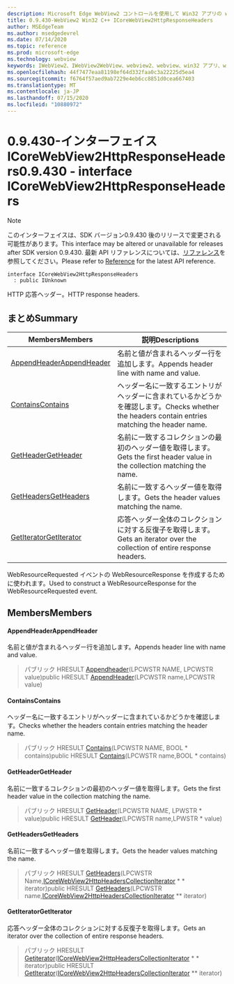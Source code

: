 ```yaml
---
description: Microsoft Edge WebView2 コントロールを使用して Win32 アプリの web コンテンツをホストする
title: 0.9.430-WebView2 Win32 C++ ICoreWebView2HttpResponseHeaders
author: MSEdgeTeam
ms.author: msedgedevrel
ms.date: 07/14/2020
ms.topic: reference
ms.prod: microsoft-edge
ms.technology: webview
keywords: IWebView2、IWebView2WebView、webview2、webview、win32 アプリ、win32、edge、ICoreWebView2、ICoreWebView2Host、browser control、edge html
ms.openlocfilehash: 44f7477eaa81198ef64d332faa0c3a22225d5ea4
ms.sourcegitcommit: f6764f57aed9ab7229e4eb6cc8851d0cea667403
ms.translationtype: MT
ms.contentlocale: ja-JP
ms.lasthandoff: 07/15/2020
ms.locfileid: "10880972"
---
```

# <span data-ttu-id="53fe1-104">0.9.430-インターフェイス ICoreWebView2HttpResponseHeaders</span><span class="sxs-lookup"><span data-stu-id="53fe1-104">0.9.430 - interface ICoreWebView2HttpResponseHeaders</span></span> 

> [!NOTE]
> <span data-ttu-id="53fe1-105">このインターフェイスは、SDK バージョン0.9.430 後のリリースで変更される可能性があります。</span><span class="sxs-lookup"><span data-stu-id="53fe1-105">This interface may be altered or unavailable for releases after SDK version 0.9.430.</span></span> <span data-ttu-id="53fe1-106">最新 API リファレンスについては、[リファレンス](../../../webview2-api-reference.md)を参照してください。</span><span class="sxs-lookup"><span data-stu-id="53fe1-106">Please refer to [Reference](../../../webview2-api-reference.md) for the latest API reference.</span></span>

```
interface ICoreWebView2HttpResponseHeaders
  : public IUnknown
```

<span data-ttu-id="53fe1-107">HTTP 応答ヘッダー。</span><span class="sxs-lookup"><span data-stu-id="53fe1-107">HTTP response headers.</span></span>

## <span data-ttu-id="53fe1-108">まとめ</span><span class="sxs-lookup"><span data-stu-id="53fe1-108">Summary</span></span>

 <span data-ttu-id="53fe1-109">Members</span><span class="sxs-lookup"><span data-stu-id="53fe1-109">Members</span></span>                        | <span data-ttu-id="53fe1-110">説明</span><span class="sxs-lookup"><span data-stu-id="53fe1-110">Descriptions</span></span>
--------------------------------|---------------------------------------------
[<span data-ttu-id="53fe1-111">AppendHeader</span><span class="sxs-lookup"><span data-stu-id="53fe1-111">AppendHeader</span></span>](#appendheader) | <span data-ttu-id="53fe1-112">名前と値が含まれるヘッダー行を追加します。</span><span class="sxs-lookup"><span data-stu-id="53fe1-112">Appends header line with name and value.</span></span>
[<span data-ttu-id="53fe1-113">Contains</span><span class="sxs-lookup"><span data-stu-id="53fe1-113">Contains</span></span>](#contains) | <span data-ttu-id="53fe1-114">ヘッダー名に一致するエントリがヘッダーに含まれているかどうかを確認します。</span><span class="sxs-lookup"><span data-stu-id="53fe1-114">Checks whether the headers contain entries matching the header name.</span></span>
[<span data-ttu-id="53fe1-115">GetHeader</span><span class="sxs-lookup"><span data-stu-id="53fe1-115">GetHeader</span></span>](#getheader) | <span data-ttu-id="53fe1-116">名前に一致するコレクションの最初のヘッダー値を取得します。</span><span class="sxs-lookup"><span data-stu-id="53fe1-116">Gets the first header value in the collection matching the name.</span></span>
[<span data-ttu-id="53fe1-117">GetHeaders</span><span class="sxs-lookup"><span data-stu-id="53fe1-117">GetHeaders</span></span>](#getheaders) | <span data-ttu-id="53fe1-118">名前に一致するヘッダー値を取得します。</span><span class="sxs-lookup"><span data-stu-id="53fe1-118">Gets the header values matching the name.</span></span>
[<span data-ttu-id="53fe1-119">GetIterator</span><span class="sxs-lookup"><span data-stu-id="53fe1-119">GetIterator</span></span>](#getiterator) | <span data-ttu-id="53fe1-120">応答ヘッダー全体のコレクションに対する反復子を取得します。</span><span class="sxs-lookup"><span data-stu-id="53fe1-120">Gets an iterator over the collection of entire response headers.</span></span>

<span data-ttu-id="53fe1-121">WebResourceRequested イベントの WebResourceResponse を作成するために使われます。</span><span class="sxs-lookup"><span data-stu-id="53fe1-121">Used to construct a WebResourceResponse for the WebResourceRequested event.</span></span>

## <span data-ttu-id="53fe1-122">Members</span><span class="sxs-lookup"><span data-stu-id="53fe1-122">Members</span></span>

#### <span data-ttu-id="53fe1-123">AppendHeader</span><span class="sxs-lookup"><span data-stu-id="53fe1-123">AppendHeader</span></span> 

<span data-ttu-id="53fe1-124">名前と値が含まれるヘッダー行を追加します。</span><span class="sxs-lookup"><span data-stu-id="53fe1-124">Appends header line with name and value.</span></span>

> <span data-ttu-id="53fe1-125">パブリック HRESULT [Appendheader](#appendheader)(LPCWSTR NAME, LPCWSTR value)</span><span class="sxs-lookup"><span data-stu-id="53fe1-125">public HRESULT [AppendHeader](#appendheader)(LPCWSTR name,LPCWSTR value)</span></span>

#### <span data-ttu-id="53fe1-126">Contains</span><span class="sxs-lookup"><span data-stu-id="53fe1-126">Contains</span></span> 

<span data-ttu-id="53fe1-127">ヘッダー名に一致するエントリがヘッダーに含まれているかどうかを確認します。</span><span class="sxs-lookup"><span data-stu-id="53fe1-127">Checks whether the headers contain entries matching the header name.</span></span>

> <span data-ttu-id="53fe1-128">パブリック HRESULT [Contains](#contains)(LPCWSTR NAME, BOOL \* contains)</span><span class="sxs-lookup"><span data-stu-id="53fe1-128">public HRESULT [Contains](#contains)(LPCWSTR name,BOOL \* contains)</span></span>

#### <span data-ttu-id="53fe1-129">GetHeader</span><span class="sxs-lookup"><span data-stu-id="53fe1-129">GetHeader</span></span> 

<span data-ttu-id="53fe1-130">名前に一致するコレクションの最初のヘッダー値を取得します。</span><span class="sxs-lookup"><span data-stu-id="53fe1-130">Gets the first header value in the collection matching the name.</span></span>

> <span data-ttu-id="53fe1-131">パブリック HRESULT [GetHeader](#getheader)(LPCWSTR NAME, LPWSTR \* value)</span><span class="sxs-lookup"><span data-stu-id="53fe1-131">public HRESULT [GetHeader](#getheader)(LPCWSTR name,LPWSTR \* value)</span></span>

#### <span data-ttu-id="53fe1-132">GetHeaders</span><span class="sxs-lookup"><span data-stu-id="53fe1-132">GetHeaders</span></span> 

<span data-ttu-id="53fe1-133">名前に一致するヘッダー値を取得します。</span><span class="sxs-lookup"><span data-stu-id="53fe1-133">Gets the header values matching the name.</span></span>

> <span data-ttu-id="53fe1-134">パブリック HRESULT [GetHeaders](#getheaders)(LPCWSTR Name,[ICoreWebView2HttpHeadersCollectionIterator](ICoreWebView2HttpHeadersCollectionIterator.md) \* \* iterator)</span><span class="sxs-lookup"><span data-stu-id="53fe1-134">public HRESULT [GetHeaders](#getheaders)(LPCWSTR name,[ICoreWebView2HttpHeadersCollectionIterator](ICoreWebView2HttpHeadersCollectionIterator.md) \*\* iterator)</span></span>

#### <span data-ttu-id="53fe1-135">GetIterator</span><span class="sxs-lookup"><span data-stu-id="53fe1-135">GetIterator</span></span> 

<span data-ttu-id="53fe1-136">応答ヘッダー全体のコレクションに対する反復子を取得します。</span><span class="sxs-lookup"><span data-stu-id="53fe1-136">Gets an iterator over the collection of entire response headers.</span></span>

> <span data-ttu-id="53fe1-137">パブリック HRESULT [Getiterator](#getiterator)([ICoreWebView2HttpHeadersCollectionIterator](ICoreWebView2HttpHeadersCollectionIterator.md) \* \* iterator)</span><span class="sxs-lookup"><span data-stu-id="53fe1-137">public HRESULT [GetIterator](#getiterator)([ICoreWebView2HttpHeadersCollectionIterator](ICoreWebView2HttpHeadersCollectionIterator.md) \*\* iterator)</span></span>

